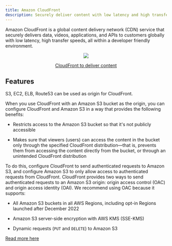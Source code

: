 ```yaml
---
title: Amazon CloudFront
description: Securely deliver content with low latency and high transfer speeds
---
```


Amazon CloudFront is a global content delivery network (CDN) service that securely delivers data, videos, applications, and APIs to customers globally with low latency, high transfer speeds, all within a developer friendly environment.

<div>
<div align="center"><img src={require('@site/static/img/CloudFront_global_content_delivery_network(CDN).png').default} /></div>
<div><p align="center"><a href="https://docs.aws.amazon.com/AmazonCloudFront/latest/DeveloperGuide/Introduction.html">CloudFront to deliver content</a></p></div>
</div>

## Features

S3, EC2, ELB, Route53 can be used as origin for CloudFront. 

When you use CloudFront with an Amazon S3 bucket as the origin, you can configure CloudFront and Amazon S3 in a way that provides the following benefits:

- Restricts access to the Amazon S3 bucket so that it's not publicly accessible

- Makes sure that viewers (users) can access the content in the bucket only through the specified CloudFront distribution—that is, prevents them from accessing the content directly from the bucket, or through an unintended CloudFront distribution

To do this, configure CloudFront to send authenticated requests to Amazon S3, and configure Amazon S3 to only allow access to authenticated requests from CloudFront. CloudFront provides two ways to send authenticated requests to an Amazon S3 origin: origin access control (OAC) and origin access identity (OAI). We recommend using OAC because it supports:

- All Amazon S3 buckets in all AWS Regions, including opt-in Regions launched after December 2022

- Amazon S3 server-side encryption with AWS KMS (SSE-KMS)

- Dynamic requests (```PUT``` and ```DELETE```) to Amazon S3

[Read more here](https://docs.aws.amazon.com/AmazonCloudFront/latest/DeveloperGuide/private-content-restricting-access-to-s3.html)